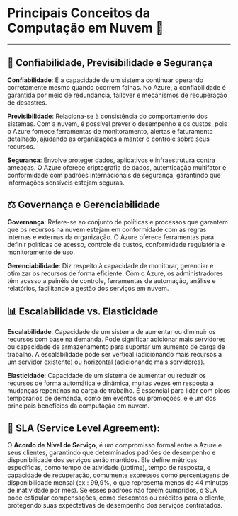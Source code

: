 # Principais Conceitos da Computação em Nuvem 🧐

---

## 🔐 Confiabilidade, Previsibilidade e Segurança

<strong>Confiabilidade</strong>: É a capacidade de um sistema continuar operando corretamente mesmo quando ocorrem falhas. No Azure, a confiabilidade é garantida por meio de redundância, failover e mecanismos de recuperação de desastres.

<strong>Previsibilidade</strong>: Relaciona-se à consistência do comportamento dos sistemas. Com a nuvem, é possível prever o desempenho e os custos, pois o Azure fornece ferramentas de monitoramento, alertas e faturamento detalhado, ajudando as organizações a manter o controle sobre seus recursos.

<strong>Segurança</strong>: Envolve proteger dados, aplicativos e infraestrutura contra ameaças. O Azure oferece criptografia de dados, autenticação multifator e conformidade com padrões internacionais de segurança, garantindo que informações sensíveis estejam seguras.

## ⚖️ Governança e Gerenciabilidade

<strong>Governança</strong>: Refere-se ao conjunto de políticas e processos que garantem que os recursos na nuvem estejam em conformidade com as regras internas e externas da organização. O Azure oferece ferramentas para definir políticas de acesso, controle de custos, conformidade regulatória e monitoramento de uso.

<strong>Gerenciabilidade</strong>: Diz respeito à capacidade de monitorar, gerenciar e otimizar os recursos de forma eficiente. Com o Azure, os administradores têm acesso a painéis de controle, ferramentas de automação, análise e relatórios, facilitando a gestão dos serviços em nuvem.

## 📊 Escalabilidade vs. Elasticidade

<strong>Escalabilidade</strong>: Capacidade de um sistema de aumentar ou diminuir os recursos com base na demanda. Pode significar adicionar mais servidores ou capacidade de armazenamento para suportar um aumento de carga de trabalho. A escalabilidade pode ser vertical (adicionando mais recursos a um servidor existente) ou horizontal (adicionando mais servidores).

<strong>Elasticidade</strong>: Capacidade de um sistema de aumentar ou reduzir os recursos de forma automática e dinâmica, muitas vezes em resposta a mudanças repentinas na carga de trabalho. É essencial para lidar com picos temporários de demanda, como em eventos ou promoções, e é um dos principais benefícios da computação em nuvem.

## 🤝 SLA (Service Level Agreement):

O <strong>Acordo de Nível de Serviço</strong>, é um compromisso formal entre a Azure e seus clientes, garantindo que determinados padrões de desempenho e disponibilidade dos serviços serão mantidos. Ele define métricas específicas, como tempo de atividade (uptime), tempo de resposta, e capacidade de recuperação, comumente expressos como percentagens de disponibilidade mensal (ex.: 99,9%, o que representa menos de 44 minutos de inatividade por mês). Se esses padrões não forem cumpridos, o SLA pode estipular compensações, como descontos ou créditos para o cliente, protegendo suas expectativas de desempenho dos serviços contratados.
